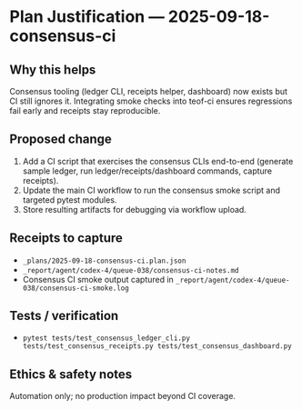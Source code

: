 # Plan Justification — 2025-09-18-consensus-ci

## Why this helps
Consensus tooling (ledger CLI, receipts helper, dashboard) now exists but CI still ignores it. Integrating smoke checks into teof-ci ensures regressions fail early and receipts stay reproducible.

## Proposed change
1. Add a CI script that exercises the consensus CLIs end-to-end (generate sample ledger, run ledger/receipts/dashboard commands, capture receipts).
2. Update the main CI workflow to run the consensus smoke script and targeted pytest modules.
3. Store resulting artifacts for debugging via workflow upload.

## Receipts to capture
- `_plans/2025-09-18-consensus-ci.plan.json`
- `_report/agent/codex-4/queue-038/consensus-ci-notes.md`
- Consensus CI smoke output captured in `_report/agent/codex-4/queue-038/consensus-ci-smoke.log`

## Tests / verification
- `pytest tests/test_consensus_ledger_cli.py tests/test_consensus_receipts.py tests/test_consensus_dashboard.py`

## Ethics & safety notes
Automation only; no production impact beyond CI coverage.
